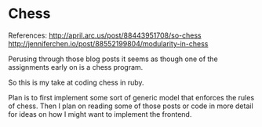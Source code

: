 Chess
=====

References:
	http://april.arc.us/post/88443951708/so-chess
	http://jenniferchen.io/post/88552199804/modularity-in-chess

Perusing through those blog posts it seems as though one of the assignments
early on is a chess program.

So this is my take at coding chess in ruby.


Plan is to first implement some sort of generic model that enforces the rules
of chess. Then I plan on reading some of those posts or code in more detail
for ideas on how I might want to implement the frontend.
